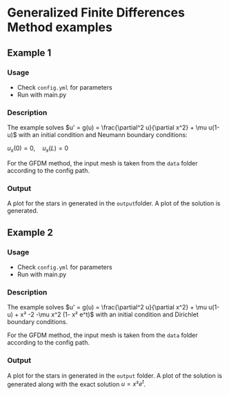 # Generalized Finite Differences Method examples

## Example 1

### Usage
- Check `config.yml` for parameters
- Run with main.py

### Description
The example solves $u' = g(u) = \frac{\partial^2 u}{\partial x^2} + \mu u(1-u)$ with an initial condition and Neumann boundary conditions:

$u_x(0) = 0, \quad u_x(L) = 0$

For the GFDM method, the input mesh is taken from the `data` folder according to the config path.

### Output
A plot for the stars in generated in the `output`folder. 
A plot of the solution is generated.


## Example 2

### Usage
- Check `config.yml` for parameters
- Run with main.py

### Description
The example solves $u' = g(u) = \frac{\partial^2 u}{\partial x^2} + \mu u(1-u) + x² -2 -\mu x^2 (1- x² e^t)$ with an initial condition and Dirichlet boundary conditions.

For the GFDM method, the input mesh is taken from the `data` folder according to the config path.

### Output
A plot for the stars in generated in the `output` folder. 
A plot of the solution is generated along with the exact solution $u = x² e^t$.


